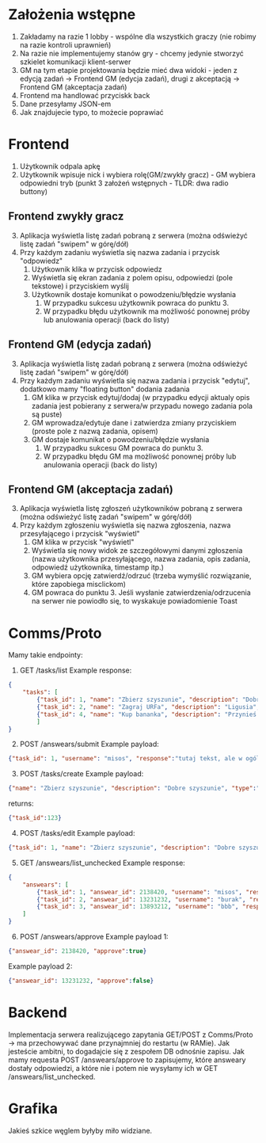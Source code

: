 # Założenia wstępne
1. Zakładamy na razie 1 lobby - wspólne dla wszystkich graczy (nie robimy na razie kontroli uprawnień)
2. Na razie nie implementujemy stanów gry - chcemy jedynie stworzyć szkielet komunikacji klient-serwer
3. GM na tym etapie projektowania będzie mieć dwa widoki - jeden z edycją zadań -> Frontend GM (edycja zadań), drugi z akceptacją -> Frontend GM (akceptacja zadań)
4. Frontend ma handlować przyciskk back
5. Dane przesyłamy JSON-em
6. Jak znajdujecie typo, to możecie poprawiać

# Frontend
1. Użytkownik odpala apkę
2. Użytkownik wpisuje nick i wybiera rolę(GM/zwykły gracz) - GM wybiera odpowiedni tryb (punkt 3 założeń wstępnych - TLDR: dwa radio buttony)

## Frontend zwykły gracz
3. Aplikacja wyświetla listę zadań pobraną z serwera (można odświeżyć listę zadań "swipem" w górę/dół)
4. Przy każdym zadaniu wyświetla się nazwa zadania i przycisk "odpowiedz"
    1. Użytkownik klika w przycisk odpowiedz
    2. Wyświetla się ekran zadania z polem opisu, odpowiedzi (pole tekstowe) i przyciskiem wyślij
    3. Użytkownik dostaje komunikat o powodzeniu/błędzie wysłania
        1. W przypadku sukcesu użytkownik powraca do punktu 3.
        2. W przypadku błędu użytkownik ma możliwość ponownej próby lub anulowania operacji (back do listy)

## Frontend GM (edycja zadań)
3. Aplikacja wyświetla listę zadań pobraną z serwera (można odświeżyć listę zadań "swipem" w górę/dół)
4. Przy każdym zadaniu wyświetla się nazwa zadania i przycisk "edytuj", dodatkowo mamy "floating button" dodania zadania
    1. GM klika w przycisk edytuj/dodaj (w przypadku edycji aktualy opis zadania jest pobierany z serwera/w przypadu nowego zadania pola są puste)
    2. GM wprowadza/edytuje dane i zatwierdza zmiany przyciskiem (proste pole z nazwą zadania, opisem)
    3. GM dostaje komunikat o powodzeniu/błędzie wysłania
        1. W przypadku sukcesu GM powraca do punktu 3.
        2. W przypadku błędu GM ma możliwość ponownej próby lub anulowania operacji (back do listy)

## Frontend GM (akceptacja zadań)
3. Aplikacja wyświetla listę zgłoszeń użytkowników pobraną z serwera (można odświeżyć listę zadań "swipem" w górę/dół)
4. Przy każdym zgłoszeniu wyświetla się nazwa zgłoszenia, nazwa przesyłającego i przycisk "wyświetl"
    1. GM klika w przycisk "wyświetl"
    2. Wyświetla się nowy widok ze szczegółowymi danymi zgłoszenia (nazwa użytkownika przesyłającego, nazwa zadania, opis zadania, odpowiedź użytkownika, timestamp itp.)
    3. GM wybiera opcję zatwierdź/odrzuć (trzeba wymyślić rozwiązanie, które zapobiega misclickom)
    4. GM powraca do punktu 3. Jeśli wysłanie zatwierdzenia/odrzucenia na serwer nie powiodło się, to wyskakuje powiadomienie Toast

# Comms/Proto
Mamy takie endpointy:
1. GET /tasks/list
Example response:
```JSON
{
    "tasks": [
        {"task_id": 1, "name": "Zbierz szyszunie", "description": "Dobre szyszunie", "type":"text"},
        {"task_id": 2, "name": "Zagraj URFa", "description": "Ligusia", "type":"text"},
        {"task_id": 4, "name": "Kup bananka", "description": "Przynieś rachunek i CCV do Guresza", "type":"text"}
        ]
}
```

2. POST /answears/submit
Example payload:
```JSON
{"task_id": 1, "username": "misos", "response":"tutaj tekst, ale w ogólności byte array np. - na razie styka text"}
```

3. POST /tasks/create
Example payload:
```JSON
{"name": "Zbierz szyszunie", "description": "Dobre szyszunie", "type":"text"}
```

returns:
```JSON
{"task_id":123}
```

4. POST /tasks/edit
Example payload:
```JSON
{"task_id": 1, "name": "Zbierz szyszunie", "description": "Dobre szyszunie", "type":"text"}
```

5. GET /answears/list_unchecked
Example response:
```JSON
{
    "answears": [
        {"task_id": 1, "answear_id": 2138420, "username": "misos", "response":"tutaj tekst, ale w ogólności byte array np. - na razie styka text"},
        {"task_id": 2, "answear_id": 13231232, "username": "burak", "response":"Better nerf irelia"},
        {"task_id": 3, "answear_id": 13893212, "username": "bbb", "response":"I'm ummm"}
    ]
}
```

6. POST /answears/approve
Example payload 1:
```JSON
{"answear_id": 2138420, "approve":true}
```

Example payload 2:
```JSON
{"answear_id": 13231232, "approve":false}
```

# Backend
Implementacja serwera realizującego zapytania GET/POST z Comms/Proto -> ma przechowywać dane przynajmniej do restartu (w RAMie). Jak jesteście ambitni, to dogadajcie się z zespołem DB odnośnie zapisu. Jak mamy requesta POST /answears/approve to zapisujemy, które answeary dostały odpowiedzi, a które nie i potem nie wysyłamy ich w GET /answears/list_unchecked.

# Grafika
Jakieś szkice węglem byłyby miło widziane.